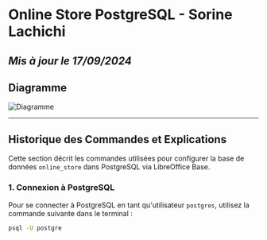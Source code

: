 # Online Store PostgreSQL - Sorine Lachichi
## _Mis à jour le 17/09/2024_

## Diagramme

![Diagramme]("C:\Users\sorin\OneDrive\Documents\Croatie\DataBase\Main.png")

---

## Historique des Commandes et Explications

Cette section décrit les commandes utilisées pour configurer la base de données `online_store` dans PostgreSQL via LibreOffice Base.

### 1. Connexion à PostgreSQL
Pour se connecter à PostgreSQL en tant qu'utilisateur `postgres`, utilisez la commande suivante dans le terminal :
```bash
psql -U postgre
